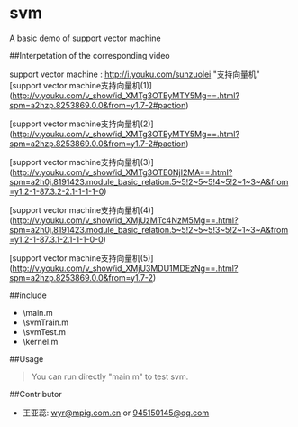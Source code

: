 # svm
A basic demo of support vector machine

##Interpetation of the corresponding video 

support vector machine : <http://i.youku.com/sunzuolei>  "支持向量机"<br/>
[support vector machine支持向量机(1)] (http://v.youku.com/v_show/id_XMTg3OTEyMTY5Mg==.html?spm=a2hzp.8253869.0.0&from=y1.7-2#paction)  <br/>

[support vector machine支持向量机(2)] (http://v.youku.com/v_show/id_XMTg3OTEyMTY5Mg==.html?spm=a2hzp.8253869.0.0&from=y1.7-2#paction)  <br/>

[support vector machine支持向量机(3)] (http://v.youku.com/v_show/id_XMTg3OTE0NjI2MA==.html?spm=a2h0j.8191423.module_basic_relation.5~5!2~5~5!4~5!2~1~3~A&from=y1.2-1-87.3.2-2.1-1-1-1-0)  <br/>

[support vector machine支持向量机(4)] (http://v.youku.com/v_show/id_XMjUzMTc4NzM5Mg==.html?spm=a2h0j.8191423.module_basic_relation.5~5!2~5~5!3~5!2~1~3~A&from=y1.2-1-87.3.1-2.1-1-1-0-0)  <br/>

[support vector machine支持向量机(5)] (http://v.youku.com/v_show/id_XMjU3MDU1MDEzNg==.html?spm=a2hzp.8253869.0.0&from=y1.7-2)  <br/>


##include 
* \main.m     <br/>
* \svmTrain.m  <br/>
* \svmTest.m   <br/>
* \kernel.m    <br/>

##Usage


> You can run directly "main.m" to test svm.


##Contributor

 * 王亚蕊: <wyr@mpig.com.cn>  or  <945150145@qq.com>






